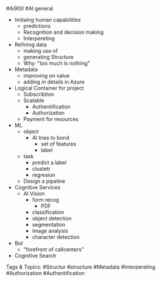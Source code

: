  #Ai900 #AI general
  - Imitaing human capabilities
    - predictions
    - Recognition and decision making
    - Interpereting
  - Refining data
    - making use of
    - generating Structure
    - Why: "too much is nothing"
  - Metadata
    - improving on value
    - adding in details
 in Azure
  - Logical Container for project
    - Subscribtion
    - Scalable 
      - Authentification
      - Authorization
    - Payment for resources
  - ML
    - object 
      - AI tries to bond
        - set of features
        - label
    - task
      - predict a label
      - clustetr
      - regresion
    - Design a pipeline
  - Cognitive Services
    - AI Vision
      - form recog
        - PDF
      - classification
      - object detection
      - segmentation
      - image analysis
      - character detection
  - Bot
    - "forefront of callcenters"
  - Cognitive Search

   Tags & Topics:
   #Structur
   #structure
   #Metadata
   #Interpereting
   #Authorization
   #Authentification